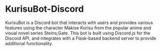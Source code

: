 # KurisuBot-Discord
KurisuBot is a Discord bot that interacts with users and provides various features using the character Makise Kurisu from the popular anime and visual novel series Steins;Gate. This bot is built using Discord.js for the Discord API, and integrates with a Flask-based backend server to provide additional functionality.
